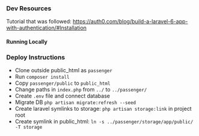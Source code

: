 ### Dev Resources

Tutorial that was followed: https://auth0.com/blog/build-a-laravel-6-app-with-authentication/#Installation

#### Running Locally



### Deploy Instructions

- Clone outside public_html as `passenger`
- Run `composer install`
- Copy `passenger/public` to `public_html`
- Change paths in `index.php` from `../` to `../passenger/`
- Create `.env` file and connect database
- Migrate DB `php artisan migrate:refresh --seed`
- Create laravel symlinks to storage: `php artisan storage:link` in project root
- Create symlink in public_html: `ln -s ../passenger/storage/app/public/ -T storage`
